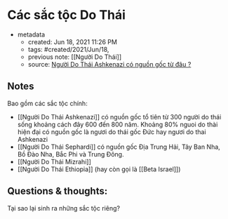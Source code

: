 # Các sắc tộc Do Thái

- metadata
	- created: Jun 18, 2021 11:26 PM 
	- tags: #created/2021/Jun/18,
	- previous note: [[Người Do Thái]]
	- source: [Người Do Thái Ashkenazi có nguồn gốc từ đâu ?](https://nguoidothai.medium.com/ng%C6%B0%E1%BB%9Di-do-th%C3%A1i-ashkenazi-c%C3%B3-ngu%E1%BB%93n-g%E1%BB%91c-t%E1%BB%AB-%C4%91%C3%A2u-dbf983469c13)

## Notes
Bao gồm các sắc tộc chính:
-   [[Người Do Thái Ashkenazi]] có nguồn gốc tổ tiên từ 300 người do thái sống khoảng cách đây 600 đến 800 năm. Khoảng 80% nguoi do thài hiện đại có nguồn gốc là ngươi do thái gốc Đức hay ngươi do thai Ashkenazi
-   [[Người Do Thái Sephardi]] có nguồn gốc Địa Trung Hải, Tây Ban Nha, Bồ Đào Nha, Bắc Phi và Trung Đông.
-   [[Người Do Thái Mizrahi]]
-   [[Người Do Thái Ethiopia]] (hay còn gọi là [[Beta Israel]])

## Questions & thoughts:
Tại sao lại sinh ra những sắc tộc riêng?



